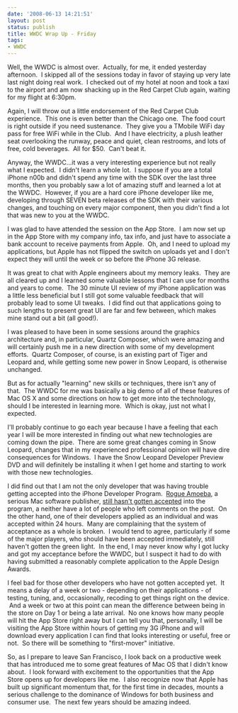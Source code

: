 ```yaml
---
date: '2008-06-13 14:21:51'
layout: post
status: publish
title: WWDC Wrap Up - Friday
tags:
- WWDC
---
```


Well, the WWDC is almost over.  Actually, for me, it ended yesterday afternoon.  I skipped all of the sessions today in favor of staying up very late last night doing real work.  I checked out of my hotel at noon and took a taxi to the airport and am now shacking up in the Red Carpet Club again, waiting for my flight at 6:30pm.

Again, I will throw out a little endorsement of the Red Carpet Club experience.  This one is even better than the Chicago one.  The food court is right outside if you need sustenance.  They give you a TMobile WiFi day pass for free WiFi while in the Club.  And I have electricity, a plush leather seat overlooking the runway, peace and quiet, clean restrooms, and lots of free, cold beverages.  All for $50.  Can't beat it.

Anyway, the WWDC...it was a very interesting experience but not really what I expected.  I didn't learn a whole lot.  I suppose if you are a total iPhone n00b and didn't spend any time with the SDK over the last three months, then you probably saw a lot of amazing stuff and learned a lot at the WWDC.  However, if you are a hard core iPhone developer like me, developing through SEVEN beta releases of the SDK with their various changes, and touching on every major component, then you didn't find a lot that was new to you at the WWDC.

I was glad to have attended the session on the App Store.  I am now set up in the App Store with my company info, tax info, and just have to associate a bank account to receive payments from Apple.  Oh, and I need to upload my applications, but Apple has not flipped the switch on uploads yet and I don't expect they will until the week or so before the iPhone 3G release.

It was great to chat with Apple engineers about my memory leaks.  They are all cleared up and I learned some valuable lessons that I can use for months and years to come.  The 30 minute UI review of my iPhone application was a little less beneficial but I still got some valuable feedback that will probably lead to some UI tweaks.  I did find out that applications going to such lengths to present great UI are far and few between, which makes mine stand out a bit (all good!).

I was pleased to have been in some sessions around the graphics architecture and, in particular, Quartz Composer, which were amazing and will certainly push me in a new direction with some of my development efforts.  Quartz Composer, of course, is an existing part of Tiger and Leopard and, while getting some new power in Snow Leopard, is otherwise unchanged.

But as for actually "learning" new skills or techniques, there isn't any of that.  The WWDC for me was basically a big demo of all of these features of Mac OS X and some directions on how to get more into the technology, should I be interested in learning more.  Which is okay, just not what I expected.

I'll probably continue to go each year because I have a feeling that each year I will be more interested in finding out what new technologies are coming down the pipe.  There are some great changes coming in Snow Leopard, changes that in my experienced professional opinion will have dire consequences for Windows.  I have the Snow Leopard Developer Preview DVD and will definitely be installing it when I get home and starting to work with those new technologies.

I did find out that I am not the only developer that was having trouble getting accepted into the iPhone Developer Program.  [Rogue Amoeba](http://rogueamoeba.com/), a serious Mac software publisher, [still hasn't gotten accepted](http://blogs.oreilly.com/iphone/2008/06/a-broken-system.html) into the program, a neither have a lot of people who left comments on the post.  On the other hand, one of their developers applied as an individual and was accepted within 24 hours.  Many are complaining that the system of acceptance as a whole is broken.  I would tend to agree, particularly if some of the major players, who should have been accepted immediately, still haven't gotten the green light.  In the end, I may never know why I got lucky and got my acceptance before the WWDC, but I suspect it had to do with having submitted a reasonably complete application to the Apple Design Awards.

I feel bad for those other developers who have not gotten accepted yet.  It means a delay of a week or two - depending on their applications - of testing, tuning, and, occasionally, recoding to get things right on the device.  And a week or two at this point can mean the difference between being in the store on Day 1 or being a late arrival.  No one knows how many people will hit the App Store right away but I can tell you that, personally, I will be visiting the App Store within hours of getting my 3G iPhone and will download every application I can find that looks interesting or useful, free or not.  So there will be something to "first-mover" initiative.

So, as I prepare to leave San Francisco, I look back on a productive week that has introduced me to some great features of Mac OS that I didn't know about.  I look forward with excitement to the opportunities that the App Store opens up for developers like me.  I also recognize now that Apple has built up significant momentum that, for the first time in decades, mounts a serious challenge to the dominance of Windows for both business and consumer use.  The next few years should be amazing indeed.
